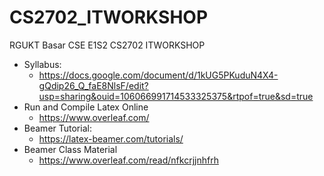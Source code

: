 # CS2702_ITWORKSHOP
RGUKT Basar CSE E1S2 CS2702 ITWORKSHOP

- Syllabus:
  - https://docs.google.com/document/d/1kUG5PKuduN4X4-gQdip26_Q_faE8NlsF/edit?usp=sharing&ouid=106066991714533325375&rtpof=true&sd=true
- Run and Compile Latex Online
  - https://www.overleaf.com/
- Beamer Tutorial:
  - https://latex-beamer.com/tutorials/
- Beamer Class Material
  - https://www.overleaf.com/read/nfkcrjjnhfrh
